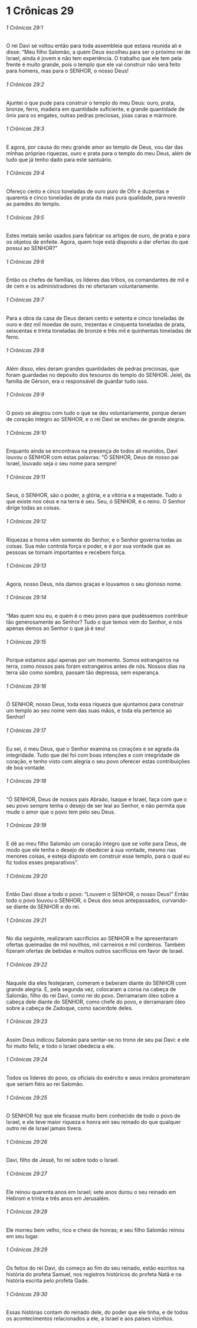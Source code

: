 # 1 Crônicas 29

###### 1 Crônicas 29:1

O rei Davi se voltou então para toda assembleia que estava reunida ali e disse: “Meu filho Salomão, a quem Deus escolheu para ser o próximo rei de Israel, ainda é jovem e não tem experiência. O trabalho que ele tem pela frente é muito grande, pois o templo que ele vai construir não será feito para homens, mas para o SENHOR, o nosso Deus!

###### 1 Crônicas 29:2

Ajuntei o que pude para construir o templo do meu Deus: ouro, prata, bronze, ferro, madeira em quantidade suficiente, e grande quantidade de ônix para os engates, outras pedras preciosas, joias caras e mármore.

###### 1 Crônicas 29:3

E agora, por causa do meu grande amor ao templo de Deus, vou dar das minhas próprias riquezas, ouro e prata para o templo do meu Deus, além de tudo que já tenho dado para este santuário.

###### 1 Crônicas 29:4

Ofereço cento e cinco toneladas de ouro puro de Ofir e duzentas e quarenta e cinco toneladas de prata da mais pura qualidade, para revestir as paredes do templo.

###### 1 Crônicas 29:5

Estes metais serão usados para fabricar os artigos de ouro, de prata e para os objetos de enfeite. Agora, quem hoje está disposto a dar ofertas do que possui ao SENHOR?”

###### 1 Crônicas 29:6

Então os chefes de famílias, os líderes das tribos, os comandantes de mil e de cem e os administradores do rei ofertaram voluntariamente.

###### 1 Crônicas 29:7

Para a obra da casa de Deus deram cento e setenta e cinco toneladas de ouro e dez mil moedas de ouro, trezentas e cinquenta toneladas de prata, seiscentas e trinta toneladas de bronze e três mil e quinhentas toneladas de ferro.

###### 1 Crônicas 29:8

Além disso, eles deram grandes quantidades de pedras preciosas, que foram guardadas no depósito dos tesouros do templo do SENHOR. Jeiel, da família de Gérson, era o responsável de guardar tudo isso.

###### 1 Crônicas 29:9

O povo se alegrou com tudo o que se deu voluntariamente, porque deram de coração íntegro ao SENHOR, e o rei Davi se encheu de grande alegria.

###### 1 Crônicas 29:10

Enquanto ainda se encontrava na presença de todos ali reunidos, Davi louvou o SENHOR com estas palavras: “Ó SENHOR, Deus de nosso pai Israel, louvado seja o seu nome para sempre!

###### 1 Crônicas 29:11

Seus, ó SENHOR, são o poder, a glória, e a vitória e a majestade. Tudo o que existe nos céus e na terra é seu. Seu, ó SENHOR, é o reino. O Senhor dirige todas as coisas.

###### 1 Crônicas 29:12

Riquezas e honra vêm somente do Senhor, e o Senhor governa todas as coisas. Sua mão controla força e poder, e é por sua vontade que as pessoas se tornam importantes e recebem força.

###### 1 Crônicas 29:13

Agora, nosso Deus, nós damos graças e louvamos o seu glorioso nome.

###### 1 Crônicas 29:14

“Mas quem sou eu, e quem é o meu povo para que pudéssemos contribuir tão generosamente ao Senhor? Tudo o que temos vem do Senhor, e nós apenas demos ao Senhor o que já é seu!

###### 1 Crônicas 29:15

Porque estamos aqui apenas por um momento. Somos estrangeiros na terra, como nossos pais foram estrangeiros antes de nós. Nossos dias na terra são como sombra, passam tão depressa, sem esperança.

###### 1 Crônicas 29:16

Ó SENHOR, nosso Deus, toda essa riqueza que ajuntamos para construir um templo ao seu nome vem das suas mãos, e toda ela pertence ao Senhor!

###### 1 Crônicas 29:17

Eu sei, ó meu Deus, que o Senhor examina os corações e se agrada da integridade. Tudo que dei foi com boas intenções e com integridade de coração, e tenho visto com alegria o seu povo oferecer estas contribuições de boa vontade.

###### 1 Crônicas 29:18

“Ó SENHOR, Deus de nossos pais Abraão, Isaque e Israel, faça com que o seu povo sempre tenha o desejo de ser leal ao Senhor, e não permita que mude o amor que o povo tem pelo seu Deus.

###### 1 Crônicas 29:19

E dê ao meu filho Salomão um coração íntegro que se volte para Deus, de modo que ele tenha o desejo de obedecer à sua vontade, mesmo nas menores coisas, e esteja disposto em construir esse templo, para o qual eu fiz todos esses preparativos”.

###### 1 Crônicas 29:20

Então Davi disse a todo o povo: “Louvem o SENHOR, o nosso Deus!” Então todo o povo louvou o SENHOR, o Deus dos seus antepassados, curvando-se diante do SENHOR e do rei.

###### 1 Crônicas 29:21

No dia seguinte, realizaram sacrifícios ao SENHOR e lhe apresentaram ofertas queimadas de mil novilhos, mil carneiros e mil cordeiros. Também fizeram ofertas de bebidas e muitos outros sacrifícios em favor de Israel.

###### 1 Crônicas 29:22

Naquele dia eles festejaram, comeram e beberam diante do SENHOR com grande alegria. E, pela segunda vez, colocaram a coroa na cabeça de Salomão, filho do rei Davi, como rei do povo. Derramaram óleo sobre a cabeça dele diante do SENHOR, como chefe do povo, e derramaram óleo sobre a cabeça de Zadoque, como sacerdote deles.

###### 1 Crônicas 29:23

Assim Deus indicou Salomão para sentar-se no trono de seu pai Davi: e ele foi muito feliz, e todo o Israel obedecia a ele.

###### 1 Crônicas 29:24

Todos os líderes do povo, os oficiais do exército e seus irmãos prometeram que seriam fiéis ao rei Salomão.

###### 1 Crônicas 29:25

O SENHOR fez que ele ficasse muito bem conhecido de todo o povo de Israel, e ele teve maior riqueza e honra em seu reinado do que qualquer outro rei de Israel jamais tivera.

###### 1 Crônicas 29:26

Davi, filho de Jessé, foi rei sobre todo o Israel.

###### 1 Crônicas 29:27

Ele reinou quarenta anos em Israel; sete anos durou o seu reinado em Hebrom e trinta e três anos em Jerusalém.

###### 1 Crônicas 29:28

Ele morreu bem velho, rico e cheio de honras; e seu filho Salomão reinou em seu lugar.

###### 1 Crônicas 29:29

Os feitos do rei Davi, do começo ao fim do seu reinado, estão escritos na história do profeta Samuel, nos registros históricos do profeta Natã e na história escrita pelo profeta Gade.

###### 1 Crônicas 29:30

Essas histórias contam do reinado dele, do poder que ele tinha, e de todos os acontecimentos relacionados a ele, a Israel e aos países vizinhos.

